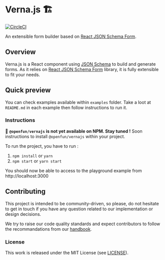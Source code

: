 # Verna.js 🏗
[![CircleCI](https://circleci.com/gh/openfun/vernajs/tree/master.svg?style=svg)](https://circleci.com/gh/openfun/vernajs/tree/master)

An extensible form builder based on [React JSON Schema Form](https://github.com/rjsf-team/react-jsonschema-form).

## Overview

Verna.js is a React component using [JSON Schema](http://json-schema.org/) to build and
generate forms. As it relies on [React JSON Schema Form](https://github.com/rjsf-team/react-jsonschema-form)
library, it is fully extensible to fit your needs.


## Quick preview

You can check examples available within `examples` folder. Take a loot at `README.md` in
each example then follow instructions to run it.

### Instructions

🚧 **`@openfun/vernajs` is not yet available on NPM. Stay tuned !**
Soon instructions to install `@openfun/vernajs` within your project.

To run the project, you have to run :
1. `npm install` or `yarn`
2. `npm start` or `yarn start`

You should now be able to access to the playground example from http://localhost:3000

## Contributing

This project is intended to be community-driven, so please, do not hesitate to
get in touch if you have any question related to our implementation or design
decisions.

We try to raise our code quality standards and expect contributors to follow
the recommandations from our
[handbook](https://openfun.gitbooks.io/handbook/content).

### License

This work is released under the MIT License (see [LICENSE](./LICENSE)).
